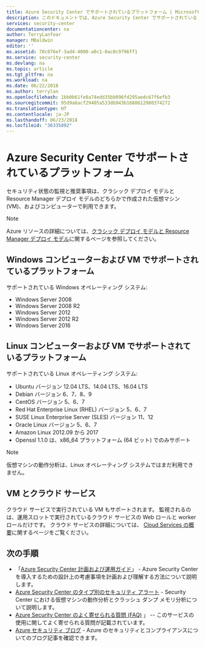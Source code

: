 ```yaml
---
title: Azure Security Center でサポートされているプラットフォーム | Microsoft Docs
description: このドキュメントでは、Azure Security Center でサポートされている Windows と Linux のオペレーティング システムの一覧を示します。
services: security-center
documentationcenter: na
author: TerryLanfear
manager: MBaldwin
editor: ''
ms.assetid: 70c076ef-3ad4-4000-a0c1-0ac0c9796ff1
ms.service: security-center
ms.devlang: na
ms.topic: article
ms.tgt_pltfrm: na
ms.workload: na
ms.date: 06/22/2018
ms.author: terrylan
ms.openlocfilehash: 1bb0b61fe8a74edd35bb096fd295aedc67f6efb3
ms.sourcegitcommit: 95d9a6acf29405a533db943b1688612980374272
ms.translationtype: HT
ms.contentlocale: ja-JP
ms.lasthandoff: 06/23/2018
ms.locfileid: "36335892"
---
```

# <a name="supported-platforms-in-azure-security-center"></a>Azure Security Center でサポートされているプラットフォーム
セキュリティ状態の監視と推奨事項は、クラシック デプロイ モデルと Resource Manager デプロイ モデルのどちらかで作成された仮想マシン (VM)、およびコンピューターで利用できます。

> [!NOTE]
> Azure リソースの詳細については、[クラシック デプロイ モデルと Resource Manager デプロイ モデル](../azure-classic-rm.md)に関するページを参照してください。
>
>

## <a name="supported-platforms-for-windows-computers-and-vms"></a>Windows コンピューターおよび VM でサポートされているプラットフォーム
サポートされている Windows オペレーティング システム:

* Windows Server 2008
* Windows Server 2008 R2
* Windows Server 2012
* Windows Server 2012 R2
* Windows Server 2016


## <a name="supported-platforms-for-linux-computers-and-vms"></a>Linux コンピューターおよび VM でサポートされているプラットフォーム
サポートされている Linux オペレーティング システム:

* Ubuntu バージョン 12.04 LTS、14.04 LTS、16.04 LTS
* Debian バージョン 6、7、8、9
* CentOS バージョン 5、6、7
* Red Hat Enterprise Linux (RHEL) バージョン 5、6、7
* SUSE Linux Enterprise Server (SLES) バージョン 11、12
* Oracle Linux バージョン 5、6、7
* Amazon Linux 2012.09 から 2017
* Openssl 1.1.0 は、x86_64 プラットフォーム (64 ビット) でのみサポート

> [!NOTE]
> 仮想マシンの動作分析は、Linux オペレーティング システムではまだ利用できません。
>
>

## <a name="vms-and-cloud-services"></a>VM とクラウド サービス
クラウド サービスで実行されている VM もサポートされます。 監視されるのは、運用スロットで実行されているクラウド サービスの Web ロールと worker ロールだけです。 クラウド サービスの詳細については、 [Cloud Services の概要](../cloud-services/cloud-services-choose-me.md)に関するページをご覧ください。

## <a name="next-steps"></a>次の手順

- 「[Azure Security Center 計画および運用ガイド](security-center-planning-and-operations-guide.md)」 - Azure Security Center を導入するための設計上の考慮事項を計画および理解する方法について説明します。
- [Azure Security Center のタイプ別のセキュリティ アラート](security-center-alerts-type.md#virtual-machine-behavioral-analysis) - Security Center における仮想マシンの動作分析とクラッシュ ダンプ メモリ分析について説明します。
- [Azure Security Center のよく寄せられる質問 (FAQ)](security-center-faq.md) 」 -- このサービスの使用に関してよく寄せられる質問が記載されています。
- [Azure セキュリティ ブログ](http://blogs.msdn.com/b/azuresecurity/) - Azure のセキュリティとコンプライアンスについてのブログ記事を確認できます。
